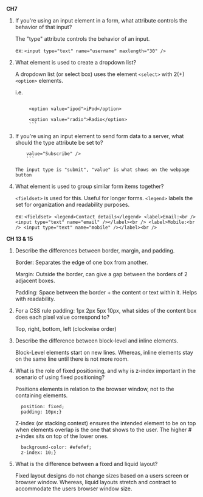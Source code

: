 **CH7**
1. If you're using an input element in a form, what attribute controls the behavior of that input?

    The "type" attribute controls the behavior of an input.
    
    ex: `<input type="text" name="username" maxlength="30" />`

2. What element is used to create a dropdown list?

    A dropdown list (or select box) uses the element `<select>` with 2(+) `<option>` elements.
    
    i.e.
    ```<select name="devices">
    
         <option value="ipod">iPod</option>
            
         <option value="radio">Radio</option>
         ```

3. If you're using an input element to send form data to a server, what should the type attribute be set to?

    ```<input type="submit" name="subscribe"
        value="Subscribe" />
        ```
        
    The input type is "submit", "value" is what shows on the webpage button

4. What element is used to group similar form items together?

    `<fieldset>` is used for this. Useful for longer forms. `<legend>` labels the set for organization and readability purposes.
    
    ex: ```<fieldset>
            <legend>Contact details</legend>
            <label>Email:<br />
            <input type="text" name="email" /></label><br />
            <label>Mobile:<br />
            <input type="text" name="mobile" /></label><br />
            ```

**CH 13 & 15**


1. Describe the differences between border, margin, and padding.

    Border: Separates the edge of one box from another.
    
    Margin: Outside the border, can give a gap between the borders of 2 adjacent boxes.
    
    Padding: Space between the border + the content or text within it. Helps with readability.

2. For a CSS rule padding: 1px 2px 5px 10px, what sides of the content box does each pixel value correspond to?

    Top, right, bottom, left (clockwise order)

3. Describe the difference between block-level and inline elements.

    Block-Level elements start on new lines. Whereas, inline elements stay on the same line until there is not more room.

4. What is the role of fixed positioning, and why is z-index important in the scenario of using fixed positioning?

    Positions elements in relation to the browser window, not to the containing elements.
    
    ```h1{
      position: fixed;
      padding: 10px;}
      ```
      
    Z-index (or stacking context) ensures the intended element to be on top when elements overlap is the one that shows to the user. The higher # z-index sits on top of the lower ones.
    
    ```p{
      background-color: #efefef;
      z-index: 10;}
      ```

5. What is the difference between a fixed and liquid layout?

    Fixed layout designs do not change sizes based on a users screen or browser window. Whereas, liquid layouts stretch and contract to accommodate the users browser window size.
